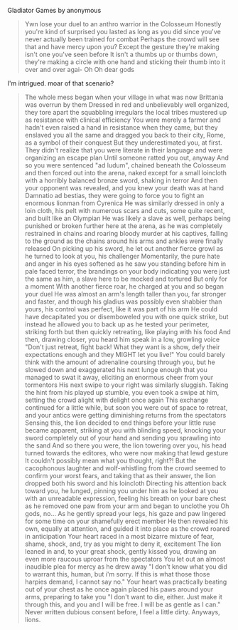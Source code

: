 Gladiator Games by anonymous

>Ywn lose your duel to an anthro warrior in the Colosseum
>Honestly you're kind of surprised you lasted as long as you did since you've never actually been trained for combat
>Perhaps the crowd will see that and have mercy upon you?
>Except the gesture they're making isn't one you've seen before
>It isn't a thumbs up or thumbs down, they're making a circle with one hand and sticking their thumb into it over and over agai-
>Oh
>Oh dear gods

I'm intrigued. moar of that scenario?

>The whole mess began when your village in what was now Brittania was overrun by them
>Dressed in red and unbelievably well organized, they tore apart the squabbling irregulars the local tribes mustered up as resistance with clinical efficiency
>You were merely a farmer and hadn't even raised a hand in resistance when they came, but they enslaved you all the same and dragged you back to their city, Rome, as a symbol of their conquest
>But they underestimated you, at first. They didn't realize that you were literate in their language and were organizing an escape plan
>Until someone ratted you out, anyway
>And so you were sentenced "ad ludum", chained beneath the Colosseum and then forced out into the arena, naked except for a small loincloth with a horribly balanced bronze sword, shaking in terror
>And then your opponent was revealed, and you knew your death was at hand
>Damnatio ad bestias, they were going to force you to fight an enormous lionman from Cyrenica
>He was similarly dressed in only a loin cloth, his pelt with numerous scars and cuts, some quite recent, and built like an Olympian
>He was likely a slave as well, perhaps being punished or broken further here at the arena, as he was completely restrained in chains and roaring bloody murder at his captives, falling to the ground as the chains around his arms and ankles were finally released
>On picking up his sword, he let out another fierce growl as he turned to look at you, his challenger
>Momentarily, the pure hate and anger in his eyes softened as he saw you standing before him in pale faced terror, the brandings on your body indicating you were just the same as him, a slave here to be mocked and tortured
>But only for a moment
>With another fierce roar, he charged at you and so began your duel
>He was almost an arm's length taller than you, far stronger and faster, and though his gladius was possibly even shabbier than yours, his control was perfect, like it was part of his arm
>He could have decapitated you or disemboweled you with one quick strike, but instead he allowed you to back up as he tested your perimeter, striking forth but then quickly retreating, like playing with his food
>And then, drawing closer, you heard him speak in a low, growling voice
>"Don't just retreat, fight back! What they want is a show, defy their expectations enough and they MIGHT let you live!"
>You could barely think with the amount of adrenaline coursing through you, but he slowed down and exaggerated his next lunge enough that you managed to swat it away, eliciting an enormous cheer from your tormentors
>His next swipe to your right was similarly sluggish. Taking the hint from his played up stumble, you even took a swipe at him, setting the crowd alight with delight once again
>This exchange continued for a little while, but soon you were out of space to retreat, and your antics were getting diminishing returns from the spectators
>Sensing this, the lion decided to end things before your little ruse became apparent, striking at you with blinding speed, knocking your sword completely out of your hand and sending you sprawling into the sand
>And so there you were, the lion towering over you, his head turned towards the editores, who were now making that lewd gesture
>It couldn't possibly mean what you thought, right?!
>But the cacophonous laughter and wolf-whistling from the crowd seemed to confirm your worst fears, and taking that as their answer, the lion dropped both his sword and his loincloth
>Directing his attention back toward you, he lunged, pinning you under him as he looked at you with an unreadable expression, feeling his breath on your bare chest as he removed one paw from your arm and began to unclothe you
>Oh gods, no...
>As he gently spread your legs, his gaze and paw lingered for some time on your shamefully erect member
>He then revealed his own, equally at attention, and guided it into place as the crowd roared in anticipation
>Your heart raced in a most bizarre mixture of fear, shame, shock, and, try as you might to deny it, excitement
>The lion leaned in and, to your great shock, gently kissed you, drawing an even more raucous uproar from the spectators
>You let out an almost inaudible plea for mercy as he drew away
>"I don't know what you did to warrant this, human, but i'm sorry. If this is what those those harpies demand, I cannot say no."
>Your heart was practically beating out of your chest as he once again placed his paws around your arms, preparing to take you
>"I don't want to die, either. Just make it through this, and you and I will be free. I will be as gentle as I can."
Never written dubious consent before, I feel a little dirty. Anyways, lions.
